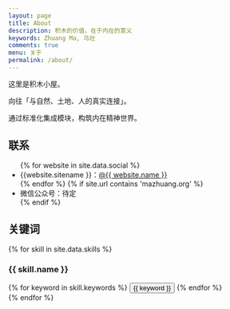 ```yaml
---
layout: page
title: About
description: 积木的价值，在于内在的意义
keywords: Zhuang Ma, 马壮
comments: true
menu: 关于
permalink: /about/
---
```


这里是积木小屋。

向往「与自然、土地、人的真实连接」。

通过标准化集成模块，构筑内在精神世界。

## 联系

<ul>
{% for website in site.data.social %}
<li>{{website.sitename }}：<a href="{{ website.url }}" target="_blank">@{{ website.name }}</a></li>
{% endfor %}
{% if site.url contains 'mazhuang.org' %}
<li>
微信公众号：待定<br />
<!-- <img style="height:192px;width:192px;border:1px solid lightgrey;" src="{{ site.url }}/assets/images/qrcode.jpg" alt="闷骚的程序员" /> -->
</li>
{% endif %}
</ul>


## 关键词

{% for skill in site.data.skills %}
### {{ skill.name }}
<div class="btn-inline">
{% for keyword in skill.keywords %}
<button class="btn btn-outline" type="button">{{ keyword }}</button>
{% endfor %}
</div>
{% endfor %}
